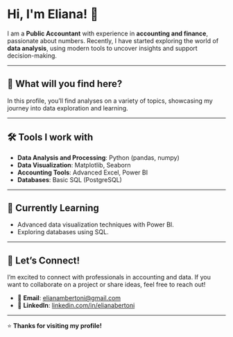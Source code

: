 # Hi, I'm Eliana! 👋

I am a **Public Accountant** with experience in **accounting and finance**, passionate about numbers. Recently, I have started exploring the world of **data analysis**, using modern tools to uncover insights and support decision-making.

---

## 🎯 What will you find here?

In this profile, you’ll find analyses on a variety of topics, showcasing my journey into data exploration and learning.

---

## 🛠️ Tools I work with

- **Data Analysis and Processing**: Python (pandas, numpy)
- **Data Visualization**: Matplotlib, Seaborn
- **Accounting Tools**: Advanced Excel, Power BI
- **Databases**: Basic SQL (PostgreSQL)

---

## 🌱 Currently Learning

- Advanced data visualization techniques with Power BI.
- Exploring databases using SQL.

---

## 🤝 Let’s Connect!

I’m excited to connect with professionals in accounting and data. If you want to collaborate on a project or share ideas, feel free to reach out!

- 📧 **Email**: [elianambertoni@gmail.com](mailto:elianambertoni@gmail.com)
- 💼 **LinkedIn**: [linkedin.com/in/elianabertoni](https://linkedin.com/in/elianabertoni)

---

⭐ **Thanks for visiting my profile!**

